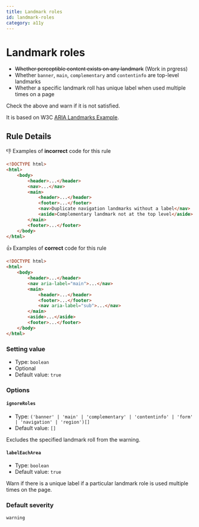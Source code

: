 ```yaml
---
title: Landmark roles
id: landmark-roles
category: a11y
---
```


# Landmark roles

-   ~~Whether perceptible content exists on any landmark~~ (Work in prgress)
-   Whether `banner`, `main`, `complementary` and `contentinfo` are top-level landmarks
-   Whether a specific landmark roll has unique label when used multiple times on a page

Check the above and warn if it is not satisfied.

It is based on W3C [ARIA Landmarks Example](https://www.w3.org/TR/wai-aria-practices/examples/landmarks/).

## Rule Details

👎 Examples of **incorrect** code for this rule

```html
<!DOCTYPE html>
<html>
	<body>
		<header>...</header>
		<nav>...</nav>
		<main>
			<header>...</header>
			<footer>...</footer>
			<nav>Duplicate navigation landmarks without a label</nav>
			<aside>Complementary landmark not at the top level</aside>
		</main>
		<footer>...</footer>
	</body>
</html>
```

👍 Examples of **correct** code for this rule

```html
<!DOCTYPE html>
<html>
	<body>
		<header>...</header>
		<nav aria-label="main">...</nav>
		<main>
			<header>...</header>
			<footer>...</footer>
			<nav aria-label="sub">...</nav>
		</main>
		<aside>...</aside>
		<footer>...</footer>
	</body>
</html>
```

### Setting value

-   Type: `boolean`
-   Optional
-   Default value: `true`

### Options

#### `ignoreRoles`

-   Type: `('banner' | 'main' | 'complementary' | 'contentinfo' | 'form' | 'navigation' | 'region')[]`
-   Default value: `[]`

Excludes the specified landmark roll from the warning.

#### `labelEachArea`

-   Type: `boolean`
-   Default value: `true`

Warn if there is a unique label if a particular landmark role is used multiple times on the page.

### Default severity

`warning`
